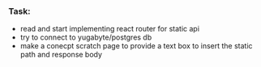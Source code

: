 ### Task:

- read and start implementing react router for static api
- try to connect to yugabyte/postgres db
- make a conecpt scratch page to provide a text box to insert the static path and response body